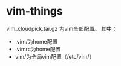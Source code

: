 # vim-things
vim_cloudpick.tar.gz 为vim全部配置。
其中：
  - .vim/为home配置
  - .vimrc为home配置
  - vim/为全局vim配置（/etc/vim/）
